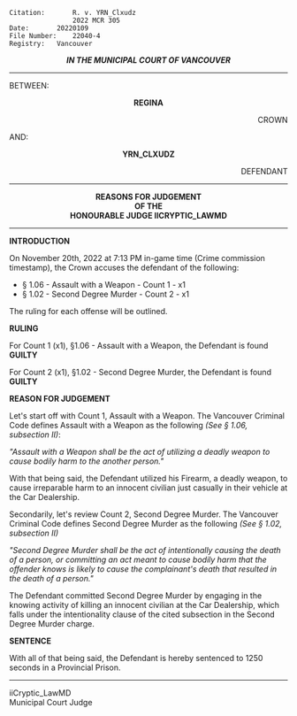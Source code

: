 	Citation:       R. v. YRN_Clxudz 
                	2022 MCR 305
	Date:		20220109
	File Number:	22040-4
	Registry:	Vancouver

<p align="center"><b><i>
				IN THE MUNICIPAL COURT OF VANCOUVER
</b></i>

---

BETWEEN:
<p align="center"><b>		REGINA				</b>
<p align="right">		CROWN
<p>				AND:
<p align="center"><b>		YRN_CLXUDZ			</b>
<p align="right">		DEFENDANT

---
	
<p align="center"><b>		
				REASONS FOR JUDGEMENT
<br>				OF THE
<br>				HONOURABLE JUDGE IICRYPTIC_LAWMD

</b>

---

**INTRODUCTION**

On November 20th, 2022 at 7:13 PM in-game time (Crime commission timestamp), the Crown accuses the defendant of the following: 
  
  - § 1.06 - Assault with a Weapon - Count 1 - x1 
  - § 1.02 - Second Degree Murder - Count 2 - x1
 
The ruling for each offense will be outlined. 

**RULING**

For Count 1 (x1), §1.06 - Assault with a Weapon, the Defendant is found **GUILTY**

For Count 2 (x1), §1.02 - Second Degree Murder, the Defendant is found **GUILTY**

**REASON FOR JUDGEMENT**

Let's start off with Count 1, Assault with a Weapon. The Vancouver Criminal Code defines Assault with a Weapon as the following *(See § 1.06, subsection II)*:

*"Assault with a Weapon shall be the act of utilizing a deadly weapon to cause bodily harm to the another person."*

With that being said, the Defendant utilized his Firearm, a deadly weapon, to cause irreparable harm to an innocent civilian just casually in their vehicle at the Car Dealership. 

Secondarily, let's review Count 2, Second Degree Murder. The Vancouver Criminal Code defines Second Degree Murder as the following *(See § 1.02, subsection II)*

*"Second Degree Murder shall be the act of intentionally causing the death of a person, or committing an act meant to cause bodily harm that the offender knows is likely to cause the complainant's death that resulted in the death of a person."*

The Defendant committed Second Degree Murder by engaging in the knowing activity of killing an innocent civilian at the Car Dealership, which falls under the intentionality clause of the cited subsection in the Second Degree Murder charge.

**SENTENCE**

With all of that being said, the Defendant is hereby sentenced to 1250 seconds in a Provincial Prison. 
  
---

iiCryptic_LawMD <br>
Municipal Court Judge

